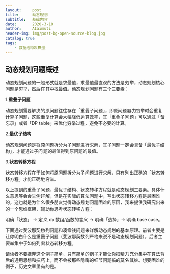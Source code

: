 ```yaml
---
layout:     post
title:      动态规划
subtitle:   基础内容
date:       2020-3-10
author:     AIaimuti
header-img: img/post-bg-open-source-blog.jpg
catalog: true
tags:
    - 数据结构及算法
---
```


## 动态规划问题概述

动态规划问题的一般形式就是求最值，求最值最直观的方法是穷举，动态规划核心问题是穷举，然后在其中找最值。动态规划问题有三个三要素：

1.**重叠子问题**

动态规划需要解决的原问题往往存在「重叠子问题」，即原问题暴力穷举时会重复计算子问题，这些重复计算会大幅降低运算效率，其「重叠子问题」可以通过「备忘录」或者「DP table」来优化穷举过程，避免不必要的计算。

2.**最优子结构**

动态规划问题是将原问题拆分为子问题进行求解，其子问题一定会具备「最优子结构」，才能通过子问题的最值得到原问题的最值。

3.**状态转移方程**

状态转移方程在于如何将原问题拆分为子问题进行求解，只有列出正确的「状态转移方程」才能正确地穷举。

以上提到的重叠子问题、最优子结构、状态转移方程就是动态规划三要素。具体什么意思等会会举例详解，但是在实际的算法问题中，写出状态转移方程是最困难的，这也就是为什么很多朋友觉得动态规划问题困难的原因，我来提供我研究出来的一个思维框架，辅助你思考状态转移方程：

明确「状态」 -> 定义 dp 数组/函数的含义 -> 明确「选择」-> 明确 base case。

下面通过斐波那契数列问题和凑零钱问题来详解动态规划的基本原理。前者主要是让你明白什么是重叠子问题（斐波那契数列严格来说不是动态规划问题），后者主要举集中于如何列出状态转移方程。

请读者不要嫌弃这个例子简单，只有简单的例子才能让你把精力充分集中在算法背后的通用思想和技巧上，而不会被那些隐晦的细节问题搞的莫名其妙。想要困难的例子，历史文章里有的是。
